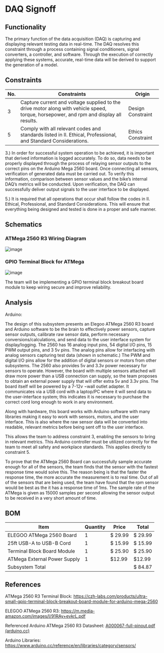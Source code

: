 # DAQ Signoff

## Functionality

The primary function of the data acquisition (DAQ) is capturing and displaying relevant testing data in real-time. The DAQ resolves this constraint through a process containing signal conditioners, signal converters, a controller, and software. Through the execution of correctly applying these systems, accurate, real-time data will be derived to support the generation of a model.

## Constraints
|No.        |Constraints   |Origin   |
|---|---------------------|--------|
|3|Capture current and voltage supplied to the drive motor along with vehicle speed, torque, horsepower, and rpm and display all results.         |Design Constraint |
|5|Comply with all relevant codes and standards listed in II. Ethical, Professional, and Standard Considerations.       |Ethics Constraint|

3.)  In order for successful system operation to be achieved, it is important that derived information is logged accurately. To do so, data needs to be properly displayed through the process of relaying sensor outputs to the correct pins on the Arduino Mega 2560 board. Once connecting all sensors, verification of generated data must be carried out. To verify this information, comparison between sensor values and the bike’s internal DAQ’s metrics will be conducted. Upon verification, the DAQ can successfully deliver output signals to the user interface to be displayed.

5.)   It is required that all operations that occur shall follow the codes in II. Ethical, Professional, and Standard Considerations. This will ensure that everything being designed and tested is done in a proper and safe manner.

## Schematics

### ATMega 2560 R3 Wiring Diagram

![image](https://github.com/Dylan2432/Capstone1_Team3_EV-Motorcycle-Chassis-Dynamometer/assets/100161665/1315ed39-813b-4921-a6d4-7d59e6c4dffd)

### GPIO Terminal Block for ATMega

![image](https://github.com/Dylan2432/Capstone1_Team3_EV-Motorcycle-Chassis-Dynamometer/assets/100161665/8f1a0d65-bd72-4ea7-ab0b-776cb64db4e0)

The team will be implementing a GPIO terminal block breakout board module to keep wiring secure and improve reliability.


## Analysis

Arduino:

The design of this subsystem presents an Elegoo ATMega 2560 R3 board and Arduino software to be the brain to effectively power sensors, capture sensor outputs, calibrate raw sensor data, perform necessary conversions/calculations, and send data to the user interface system for display/logging. The 2560 has 16 analog input pins, 54 digital I/O pins, 15 PWM output pins, and 3 5v pins. The analog pins allow for interfacing with analog sensors capturing test data (shown in schematic.) The PWM and digital I/O pins allow for the addition of digital sensors or motors from other subsystems. The 2560 also provides 5v and 3.3v power necessary for sensors to operate. However, the board with multiple sensors attached will draw more power than a USB connection can supply, so the team proposes to obtain an external power supply that will offer extra 5v and 3.3v pins. The board itself will be powered by a 7-12v ¬wall outlet adapter. It communicates via a USB cord with a laptop/PC where it will send data to the user-interface system; this indicates it is necessary to purchase the correct cord long enough to work in any environment.

Along with hardware, this board works with Arduino software with many libraries making it easy to work with sensors, motors, and the user interface. This is also where the raw sensor data will be converted into readable, relevant metrics before being sent off to the user interface.

This allows the team to address constraint 3, enabling the sensors to bring in relevant metrics. This Arduino controller must be utilized correctly for the team to meet all safety and workplace standards. This applies directly to constraint 5.

To prove that the ATMega 2560 Board can successfully sample accurate enough for all of the sensors, the team finds that the sensor with the fastest response time would solve this. The reason being is that the faster the response time, the more accurate the measurement is to real time. Out of all of the sensors that are being used, the team have found that the rpm sensor would be best as the it has a response time of 1ms. The sample rate of the ATMega is given as 15000 samples per second allowing the sensor output to be received in a very short amount of time.


## BOM
|Item        |Quantity   |Price   |Total   |
|------------|-----------|--------|--------|
|ELEGOO ATMega 2560 Board|1          |\$ 29.99 |$ 29.99|
|25ft USB-A to USB-B Cord|1         |$ 15.99|$ 15.99|
|Terminal Block Board Module |1| $ 25.90| $ 25.90|
|ATMega External Power Supply |1 |$12.99|$12.99
Subsystem Total |||$ 84.87|

## References

ATMega 2560 R3 Terminal Block:
https://czh-labs.com/products/ultra-small-gpio-terminal-block-breakout-board-module-for-arduino-mega-2560 

ELEGOO ATMega 2560 R3:
https://m.media-amazon.com/images/I/91RAy+evkrL.pdf

Referenced Arduino ATMega 2560 R3 Datasheet:
[A000067-full-pinout.pdf (arduino.cc)](https://docs.arduino.cc/resources/pinouts/A000067-full-pinout.pdf)

Arduino Libraries:
https://www.arduino.cc/reference/en/libraries/category/sensors/

